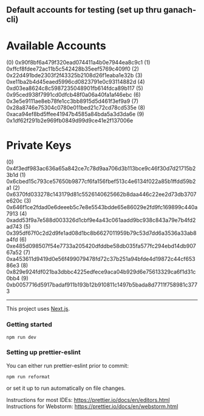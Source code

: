 ## Default accounts for testing (set up thru ganach-cli)

Available Accounts
==================
(0) 0x90f8bf6a479f320ead074411a4b0e7944ea8c9c1
(1) 0xffcf8fdee72ac11b5c542428b35eef5769c409f0
(2) 0x22d491bde2303f2f43325b2108d26f1eaba1e32b
(3) 0xe11ba2b4d45eaed5996cd0823791e0c93114882d
(4) 0xd03ea8624c8c5987235048901fb614fdca89b117
(5) 0x95ced938f7991cd0dfcb48f0a06a40fa1af46ebc
(6) 0x3e5e9111ae8eb78fe1cc3bb8915d5d461f3ef9a9
(7) 0x28a8746e75304c0780e011bed21c72cd78cd535e
(8) 0xaca94ef8bd5ffee41947b4585a84bda5a3d3da6e
(9) 0x1df62f291b2e969fb0849d99d9ce41e2f137006e

Private Keys
==================
(0) 0x4f3edf983ac636a65a842ce7c78d9aa706d3b113bce9c46f30d7d21715b23b1d
(1) 0x6cbed15c793ce57650b9877cf6fa156fbef513c4e6134f022a85b1ffdd59b2a1
(2) 0x6370fd033278c143179d81c5526140625662b8daa446c22ee2d73db3707e620c
(3) 0x646f1ce2fdad0e6deeeb5c7e8e5543bdde65e86029e2fd9fc169899c440a7913
(4) 0xadd53f9a7e588d003326d1cbf9e4a43c061aadd9bc938c843a79e7b4fd2ad743
(5) 0x395df67f0c2d2d9fe1ad08d1bc8b6627011959b79c53d7dd6a3536a33ab8a4fd
(6) 0xe485d098507f54e7733a205420dfddbe58db035fa577fc294ebd14db90767a52
(7) 0xa453611d9419d0e56f499079478fd72c37b251a94bfde4d19872c44cf65386e3
(8) 0x829e924fdf021ba3dbbc4225edfece9aca04b929d6e75613329ca6f1d31c0bb4
(9) 0xb0057716d5917badaf911b193b12b910811c1497b5bada8d7711f758981c3773


------

This project uses [Next.js](https://github.com/zeit/next.js).

### Getting started

```
npm run dev
```

### Setting up prettier-eslint

You can either run prettier-eslint prior to commit:

```
npm run reformat
```

or set it up to run automatically on file changes.

Instructions for most IDEs: https://prettier.io/docs/en/editors.html
Instructions for Webstorm: https://prettier.io/docs/en/webstorm.html